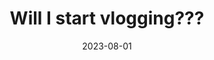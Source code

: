 ---
layout: post
category: blog
title: "Will I start vlogging???"
tags: [yapping, vlog]
# images: [images/thumbnail.png]
date: 2023-08-01
---